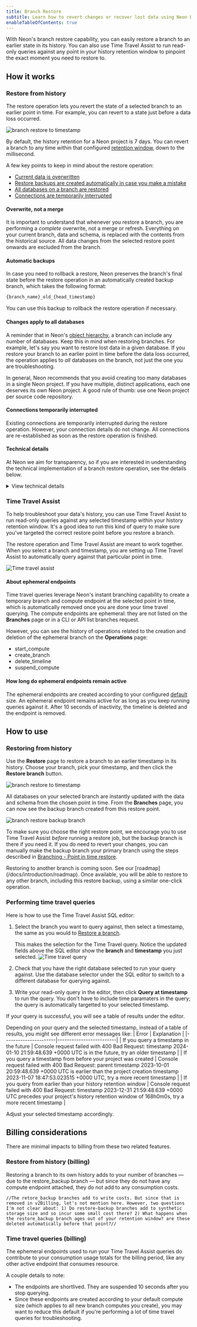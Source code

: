 ```yaml
---
title: Branch Restore
subtitle: Learn how to revert changes or recover lost data using Neon Branch Restore with Time Travel Assist
enableTableOfContents: true
---
```


With Neon's branch restore capability, you can easily restore a branch to an earlier state in its history. You can also use Time Travel Assist to run read-only queries against any point in your history retention window to pinpoint the exact moment you need to restore to.

## How it works

### Restore from history

The restore operation lets you revert the state of a selected branch to an earlier point in time. For example, you can revert to a state just before a data loss occurred.

![branch restore to timestamp](/docs/guides/branch_restore_time.png)

By default, the history retention for a Neon project is 7 days. You can revert a branch to any time within that configured [retention window](/docs/manage/projects#configure-history-retention), down to the millisecond.

A few key points to keep in mind about the restore operation:
- [Current data is overwritten](#overwrite-not-a-merge)
- [Restore backups are created automatically in case you make a mistake](#automatic-backups)
- [All databases on a branch are restored](#changes-apply-to-all-databases)
- [Connections are temporarily interrupted](#connections-temporarily-interrupted)

#### Overwrite, not a merge

It is important to understand that whenever you restore a branch, you are performing a _complete_ overwrite, not a merge or refresh. Everything on your current branch, data and schema, is replaced with the contents from the historical source. All data changes from the selected restore point onwards are excluded from the branch.

#### Automatic backups

In case you need to rollback a restore, Neon preserves the branch's final state before the restore operation in an automatically created backup branch, which takes the following format:

```md
{branch_name}_old_{head_timestamp}
```

You can use this backup to rollback the restore operation if necessary.

#### Changes apply to all databases

A reminder that in Neon's [object hierarchy](/docs/manage/overview), a branch can include any number of databases. Keep this in mind when restoring branches. For example, let's say you want to restore lost data in a given database. If you restore your branch to an earlier point in time before the data loss occurred, the operation applies to _all_ databases on the branch, not just the one you are troubleshooting.

In general, Neon recommends that you avoid creating too many databases in a single Neon project. If you have multiple, distinct applications, each one deserves its own Neon project. A good rule of thumb: use one Neon project per source code repository.

#### Connections temporarily interrupted

Existing connections are temporarily interrupted during the restore operation. However, your connection details do not change. All connections are re-established as soon as the restore operation is finished.

#### Technical details

At Neon we aim for transparency, so if you are interested in understanding the technical implementation of a branch restore operation, see the details below.

<details>
<summary>View technical details</summary>

Similar to the manual restore operation using the Neon Console and API described [here](/docs/guides/branching-pitr), the Restore operation performs a similar set of actions, but automatically:

1. On initiating a restore action, Neon builds a new point-in-time branch by matching your selected timestamp to the corresponding LSN of the relevant entries in the shared WAL record.
1. The compute endpoint for your initial branch is moved to this new branch, so that your connection string remains stable.
1. We rename your new branch to the exact name as your initial branch, so the effect is seamless; it looks and acts like the same branch.
1. Your initial branch, which now has no compute attached to it, is renamed to _branch_name_old_head_timestamp_ to keep the pre-restore branch available should you need to rollback. Note that initial branch was the parent for your new branch, and this is reflected when you look at your branch details.

</details>

### Time Travel Assist

To help troubleshoot your data's history, you can use Time Travel Assist to run read-only queries against any selected timestamp within your history retention window. It's a good idea to run this kind of query to make sure you've targeted the correct restore point before you restore a branch.

The restore operation and Time Travel Assist are meant to work together. When you select a branch and timestamp, you are setting up Time Travel Assist to automatically query against that particular point in time.

![Time travel assist](/docs/guides/branch_time_travel.png)

#### About ephemeral endpoints

Time travel queries leverage Neon's instant branching capability to create a temporary branch and compute endpoint at the selected point in time, which is automatically removed once you are done your time travel querying. The compute endpoints are ephemeral: they are not listed on the **Branches** page or in a CLI or API list branches request.

However, you can see the history of operations related to the creation and deletion of the ephemeral branch on the **Operations** page:

- start_compute
- create_branch
- delete_timeline
- suspend_compute

#### How long do ephemeral endpoints remain active

The ephemeral endpoints are created according to your configured [default](/docs/manage/projects#reset-the-default-compute-size) size. An ephemeral endpoint remains active for as long as you keep running queries against it. After 10 seconds of inactivity, the timeline is deleted and the endpoint is removed.

## How to use

### Restoring from history

Use the **Restore** page to restore a branch to an earlier timestamp in its history. Choose your branch, pick your timestamp, and then click the **Restore branch** button.

![branch restore to timestamp](/docs/guides/branch_restore_timestamp.png)

All databases on your selected branch are instantly updated with the data and schema from the chosen point in time. From the **Branches** page, you can now see the backup branch created from this restore point.

![branch restore backup branch](/docs/guides/branch_restore_backup_file.png)

To make sure you choose the right restore point, we encourage you to use Time Travel Assist _before_ running a restore job, but the backup branch is there if you need it.
If you do need to revert your changes, you can manually make the backup branch your primary branch using the steps described in [Branching - Point in time restore](/docs/guides/branching-pitr#change-your-primary-branch). 

<Admonition type="coming soon">
Restoring to another branch is coming soon. See our [roadmap](/docs/introduction/roadmap). Once available, you will be able to restore to any other branch, including this restore backup, using a similar one-click operation.
</Admonition>

### Performing time travel queries

Here is how to use the Time Travel Assist SQL editor:

1. Select the branch you want to query against, then select a timestamp, the same as you would to [Restore a branch](#restore-a-branch-to-an-earlier-state).

    This makes the selection for the Time Travel query. Notice the updated fields above the SQL editor show the **branch** and **timestamp** you just selected.
    ![Time travel query](/docs/guides/time_travel_assist.png)
  
1. Check that you have the right database selected to run your query against. Use the database selector under the SQL editor to switch to a different database for querying against.
1. Write your read-only query in the editor, then click **Query at timestamp** to run the query. You don't have to include time paramaters in the query; the query is automatically targetted to your selected timestamp.

If your query is successful, you will see a table of results under the editor.

Depending on your query and the selected timestamp, instead of a table of results, you might see different error messages like:
| Error                | Explanation             |
|----------------------|-------------------------|
| If you query a timestamp in the future         | Console request failed with 400 Bad Request: timestamp 2024-01-10 21:59:48.639 +0000 UTC is in the future, try an older timestamp |
| If you query a timestamp from before your project was created | Console request failed with 400 Bad Request: parent timestamp 2023-10-01 20:59:48.639 +0000 UTC is earlier than the project creation timestamp 2023-11-07 18:47:53.023515 +0000 UTC, try a more recent timestamp |
| If you query from earlier than your history retention window | Console request failed with 400 Bad Request: timestamp 2023-12-31 21:59:48.639 +0000 UTC precedes your project's history retention window of 168h0m0s, try a more recent timestamp |

Adjust your selected timestamp accordingly.

## Billing considerations

There are minimal impacts to billing from these two related features.

### Restore from history (billing)

Restoring a branch to its own history adds to your number of branches &#8212; due to the restore_backup branch &#8212; but since they do not have any compute endpoint attached, they do not add to any consumption costs.

```//The retore_backup branches add to write costs. But since that is removed in v2Billing, let's not mention here. However, two questions I'm not clear about: 1) Do restore-backup branches add to synthetic storage size and so incur some small cost there? 2) What happens when the restore_backup branch ages out of your retention window? are these deleted automatically before that point?//```

### Time travel queries (billing)

The ephemeral endpoints used to run your Time Travel Assist queries do contribute to your consumption usage totals for the billing period, like any other active endpoint that consumes resource.

A couple details to note:

- The endpoints are shortlived. They are suspended 10 seconds after you stop querying.
- Since these endpoints are created according to your default compute size (which applies to all new branch computes you create),  you may want to reduce this default if you're performing a lot of time travel queries for troubleshooting.

